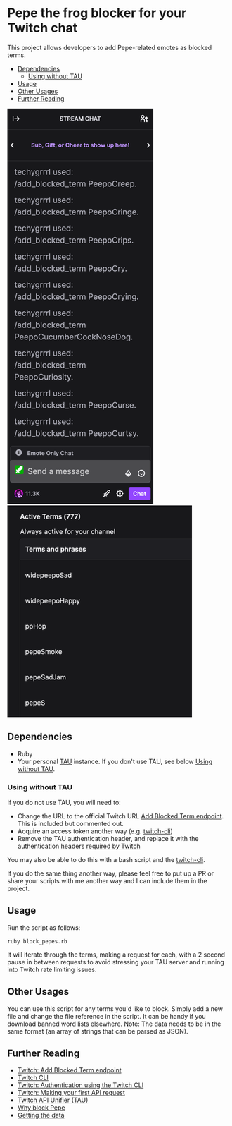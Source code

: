 # Pepe the frog blocker for your Twitch chat

This project allows developers to add Pepe-related emotes as blocked terms.

- [Dependencies](#dependencies)
  - [Using without TAU](#using-without-tau)
- [Usage](#usage)
- [Other Usages](#other-usages)
- [Further Reading](#further-reading)

![](pepe-blocker.gif)
![](active-blocked-terms-dashboard.png)


## Dependencies

- Ruby
- Your personal [TAU](https://github.com/Team-TAU/tau) instance. If you don't use TAU, see below [Using without TAU](#using-without-tau).


### Using without TAU

If you do not use TAU, you will need to:

- Change the URL to the official Twitch URL [Add Blocked Term endpoint](https://dev.twitch.tv/docs/api/reference#add-blocked-term). This is included but commented out.
- Acquire an access token another way (e.g. [twitch-cli](https://dev.twitch.tv/docs/cli/token-command))
- Remove the TAU authentication header, and replace it with the authentication headers [required by Twitch](https://dev.twitch.tv/docs/api#step-3-making-your-first-twitch-api-request)

You may also be able to do this with a bash script and the [twitch-cli](https://dev.twitch.tv/docs/cli/token-command).

If you do the same thing another way, please feel free to put up a PR or share your scripts with me another way and I can include them in the project.


## Usage

Run the script as follows:

    ruby block_pepes.rb

It will iterate through the terms, making a request for each, with a 2 second pause in between requests to avoid stressing your TAU server and running into Twitch rate limiting issues.


## Other Usages

You can use this script for any terms you'd like to block. Simply add a new file and change the file reference in the script. It can be handy if you download banned word lists elsewhere. Note: The data needs to be in the same format (an array of strings that can be parsed as JSON).


## Further Reading

- [Twitch: Add Blocked Term endpoint](https://dev.twitch.tv/docs/api/reference#add-blocked-term)
- [Twitch CLI](https://dev.twitch.tv/docs/cli/token-command)
- [Twitch: Authentication using the Twitch CLI](https://dev.twitch.tv/docs/api#step-2-authentication-using-the-twitch-cli)
- [Twitch: Making your first API request](https://dev.twitch.tv/docs/api#step-3-making-your-first-twitch-api-request)
- [Twitch API Unifier (TAU)](https://github.com/Team-TAU/tau)
- [Why block Pepe](why-block-pepe.md)
- [Getting the data](getting-data.md)